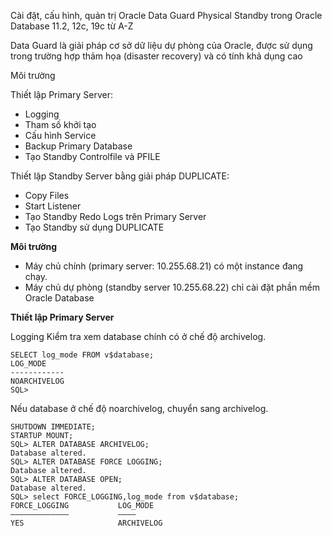 Cài đặt, cấu hình, quản trị Oracle Data Guard Physical Standby trong Oracle Database 11.2, 12c, 19c từ A-Z

Data Guard là  giải pháp cơ sở dữ liệu dự phòng của Oracle, được sử dụng trong trường hợp thảm họa (disaster recovery) và có tính khả dụng cao

Môi trường

Thiết lập Primary Server:
* Logging
* Tham số khởi tạo
* Cấu hình Service 
* Backup Primary Database
* Tạo Standby Controlfile và PFILE

Thiết lập Standby Server bằng giải pháp DUPLICATE:
* Copy Files
* Start Listener
* Tạo Standby Redo Logs trên Primary Server
* Tạo Standby sử dụng DUPLICATE

**Môi trường**
* Máy chủ chính (primary server: 10.255.68.21) có một instance đang chạy.
* Máy chủ dự phòng (standby server 10.255.68.22) chỉ cài đặt phần mềm Oracle Database

**Thiết lập Primary Server**

Logging
Kiểm tra xem database chính có ở chế độ archivelog.
```
SELECT log_mode FROM v$database;
LOG_MODE
------------
NOARCHIVELOG
SQL>
```

Nếu database ở chế độ noarchivelog, chuyển sang archivelog.
```
SHUTDOWN IMMEDIATE;
STARTUP MOUNT;
SQL> ALTER DATABASE ARCHIVELOG;
Database altered.
SQL> ALTER DATABASE FORCE LOGGING;
Database altered.
SQL> ALTER DATABASE OPEN;
Database altered.
SQL> select FORCE_LOGGING,log_mode from v$database;
FORCE_LOGGING           LOG_MODE
—————————————           ————
YES                     ARCHIVELOG
```


